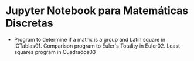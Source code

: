 # Jupyter Notebook para Matemáticas Discretas

- Program to determine if a matrix is ​​a group and Latin square in IGTablas01. Comparison program to Euler's Totality in Euler02. Least squares program in Cuadrados03
